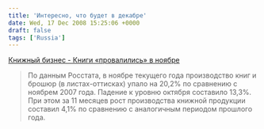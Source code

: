 ```yaml
---
title: 'Интересно, что будет в декабре'
date: Wed, 17 Dec 2008 15:25:06 +0000
draft: false
tags: ['Russia']
---
```


[Книжный бизнес - Книги «провалились» в ноябре](http://community.livejournal.com/bestsellers/136315.html?#cutid1)

> По данным Росстата, в ноябре текущего года производство книг и брошюр (в листах-оттисках) упало на 20,2% по сравнению с ноябрем 2007 года. Падение к уровню октября составило 13,3%. При этом за 11 месяцев рост производства книжной продукции составил 4,1% по сравнению с аналогичным периодом прошлого года.
